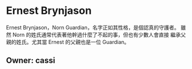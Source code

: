 # Ernest Brynjason

Ernest Brynjason，Norn Guardian，名字正如其性格，是個認真的守護者。
雖然 Norn 的姓氏通常代表著他幹過什麼了不起的事，但也有少數人會直接
繼承父親的姓氏。尤其當 Ernest 的父親也是一位 Guardian。

## Owner: cassi
